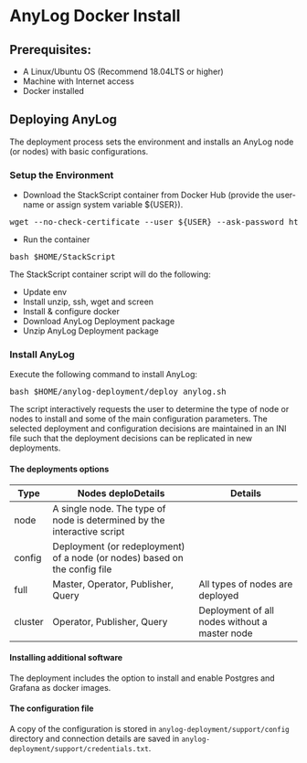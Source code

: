 # AnyLog Docker Install

## Prerequisites: 
* A Linux/Ubuntu OS (Recommend 18.04LTS or higher)
* Machine with Internet access
* Docker installed

## Deploying AnyLog 

The deployment process sets the environment and installs an AnyLog node (or nodes) with basic configurations. 

### Setup the Environment
* Download the StackScript container from Docker Hub (provide the user-name or assign system variable ${USER}).
<pre>
wget --no-check-certificate --user ${USER} --ask-password https://172.105.178.102/packages/StackScript $HOME
</pre>

* Run the container
<pre>
bash $HOME/StackScript
</pre>

The StackScript container script will do the following:  
* Update env
* Install unzip, ssh, wget and screen
* Install & configure docker
* Download AnyLog Deployment package
* Unzip AnyLog Deployment package 

### Install AnyLog

Execute the following command to install AnyLog:
<pre>
bash $HOME/anylog-deployment/deploy_anylog.sh
</pre>

The script interactively requests the user to determine the type of node or nodes to install and some of the main configuration parameters. 
  The selected deployment and configuration decisions are maintained in an INI file such that the deployment decisions can be replicated in new deployments.

#### The deployments options

| Type     | Nodes deploDetails  | Details  |
| ----------- | ------------| ------  |
| node   | A single node. The type of node is determined by the interactive script  |
| config   | Deployment (or redeployment) of a node (or nodes) based on the config file |
| full   | Master, Operator, Publisher, Query | All types of nodes are deployed  | 
| cluster   | Operator, Publisher, Query | Deployment of all nodes without a master node  |
 
#### Installing additional software
 
The deployment includes the option to install and enable Postgres and Grafana as docker images. 

#### The configuration file
A copy of the configuration is stored in 
```anylog-deployment/support/config``` directory and connection details are saved in ```anylog-deployment/support/credentials.txt```.
